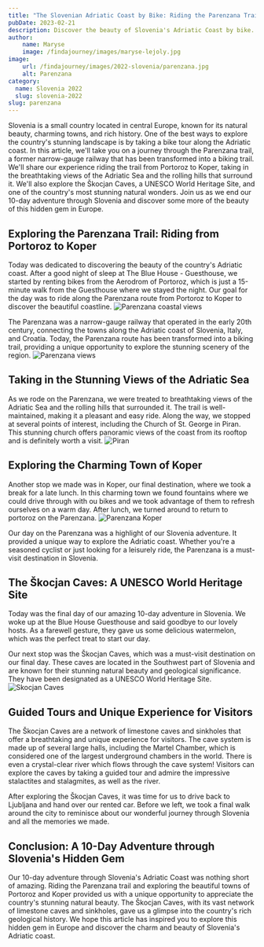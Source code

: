```yaml
---
title: "The Slovenian Adriatic Coast by Bike: Riding the Parenzana Trail from Portoroz to Koper"
pubDate: 2023-02-21
description: Discover the beauty of Slovenia's Adriatic Coast by bike. Ride the Parenzana trail from Portoroz to Koper and explore the breathtaking Škocjan Caves.
author: 
    name: Maryse
    image: /findajourney/images/maryse-lejoly.jpg
image:
    url: /findajourney/images/2022-slovenia/parenzana.jpg
    alt: Parenzana
category: 
  name: Slovenia 2022
  slug: slovenia-2022
slug: parenzana
---
```


Slovenia is a small country located in central Europe, known for its natural beauty, charming towns, and rich history. One of the best ways to explore the country's stunning landscape is by taking a bike tour along the Adriatic coast. In this article, we'll take you on a journey through the Parenzana trail, a former narrow-gauge railway that has been transformed into a biking trail. We'll share our experience riding the trail from Portoroz to Koper, taking in the breathtaking views of the Adriatic Sea and the rolling hills that surround it. We'll also explore the Škocjan Caves, a UNESCO World Heritage Site, and one of the country's most stunning natural wonders. Join us as we end our 10-day adventure through Slovenia and discover some more of the beauty of this hidden gem in Europe.

## Exploring the Parenzana Trail: Riding from Portoroz to Koper
Today was dedicated to discovering the beauty of the country's Adriatic coast. After a good night of sleep at The Blue House - Guesthouse, we started by renting bikes from the Aerodrom of Portoroz, which is just a 15-minute walk from the Guesthouse where we stayed the night. Our goal for the day was to ride along the Parenzana route from Portoroz to Koper to discover the beautiful coastline.
![Parenzana coastal views](/findajourney/images/2022-slovenia/parenzana-coastal-views.jpg)

The Parenzana was a narrow-gauge railway that operated in the early 20th century, connecting the towns along the Adriatic coast of Slovenia, Italy, and Croatia. Today, the Parenzana route has been transformed into a biking trail, providing a unique opportunity to explore the stunning scenery of the region.
![Parenzana views](/findajourney/images/2022-slovenia/parenzana-views.jpg)

## Taking in the Stunning Views of the Adriatic Sea
As we rode on the Parenzana, we were treated to breathtaking views of the Adriatic Sea and the rolling hills that surrounded it. The trail is well-maintained, making it a pleasant and easy ride. Along the way, we stopped at several points of interest, including the Church of St. George in Piran. This stunning church offers panoramic views of the coast from its rooftop and is definitely worth a visit.
![Piran](/findajourney/images/2022-slovenia/piran.jpg)

## Exploring the Charming Town of Koper
Another stop we made was in Koper, our final destination, where we took a break for a late lunch. In this charming town we found fountains where we could drive through with ou bikes and we took advantage of them to refresh ourselves on a warm day. After lunch, we turned around to return to portoroz on the Parenzana.
![Parenzana Koper](/findajourney/images/2022-slovenia/parenzana-koper.jpg)

Our day on the Parenzana was a highlight of our Slovenia adventure. It provided a unique way to explore the Adriatic coast. Whether you're a seasoned cyclist or just looking for a leisurely ride, the Parenzana is a must-visit destination in Slovenia.

## The Škocjan Caves: A UNESCO World Heritage Site
Today was the final day of our amazing 10-day adventure in Slovenia. We woke up at the Blue House Guesthouse and said goodbye to our lovely hosts. As a farewell gesture, they gave us some delicious watermelon, which was the perfect treat to start our day.

Our next stop was the Škocjan Caves, which was a must-visit destination on our final day. These caves are located in the Southwest part of Slovenia and are known for their stunning natural beauty and geological significance. They have been designated as a UNESCO World Heritage Site.
![Skocjan Caves](/findajourney/images/2022-slovenia/skockan-caves.jpg)

## Guided Tours and Unique Experience for Visitors
The Škocjan Caves are a network of limestone caves and sinkholes that offer a breathtaking and unique experience for visitors. The cave system is made up of several large halls, including the Martel Chamber, which is considered one of the largest underground chambers in the world. There is even a crystal-clear river which flows through the cave system! Visitors can explore the caves by taking a guided tour and admire the impressive stalactites and stalagmites, as well as the river.

After exploring the Škocjan Caves, it was time for us to drive back to Ljubljana and hand over our rented car. Before we left, we took a final walk around the city to reminisce about our wonderful journey through Slovenia and all the memories we made.

## Conclusion: A 10-Day Adventure through Slovenia's Hidden Gem
Our 10-day adventure through Slovenia's Adriatic Coast was nothing short of amazing. Riding the Parenzana trail and exploring the beautiful towns of Portoroz and Koper provided us with a unique opportunity to appreciate the country's stunning natural beauty. The Škocjan Caves, with its vast network of limestone caves and sinkholes, gave us a glimpse into the country's rich geological history. We hope this article has inspired you to explore this hidden gem in Europe and discover the charm and beauty of Slovenia's Adriatic coast.